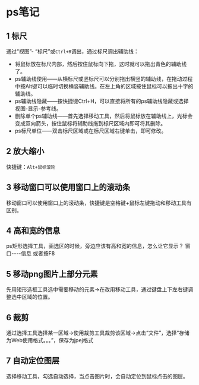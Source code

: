 # ps笔记

## 1 标尺

通过“视图”- “标尺”或`Ctrl+R`调出，通过标尺调出辅助线：
- 将鼠标放在标尺内部，然后按住鼠标向下拖，这时就可以拖出青色的辅助线了。
- ps辅助线使用——从横标尺或竖标尺可以分别拖出横竖的辅助线，在拖动过程中按Alt键可以临时切换横竖辅助线。在左上角的区域按住鼠标可以拖出十字的辅助线。
- ps辅助线隐藏——按快捷键Ctrl+H，可以直接将所有的ps辅助线隐藏或选择视图-显示-参考线。
- 删除单个ps辅助线——首先选择移动工具，然后将鼠标放在辅助线上，光标会变成双向箭头，按住鼠标将辅助线拖到标尺区域内即可将其删除。
- ps标尺单位——双击标尺区域或在标尺区域右键单击，即可修改。

## 2 放大缩小

快捷键：`Alt+鼠标滚轮`

## 3 移动窗口可以使用窗口上的滚动条

移动窗口可以使用窗口上的滚动条，快捷键是空格键+鼠标左键拖动和移动工具有区别。

## 4 高和宽的信息

ps矩形选择工具，画选区的时候，旁边应该有高和宽的信息，怎么让它显示？
窗口----信息 或者按F8

## 5 移动png图片上部分元素

先用矩形选框工具选中需要移动的元素→在改用移动工具，通过键盘上下左右键调整选中区域的位置。

## 6 裁剪

通过选择工具选择某一区域→使用裁剪工具裁剪该区域→点击“文件”，选择“存储为Web使用格式。。。”，保存为jpej格式

## 7 自动定位图层

选择移动工具，勾选自动选择，当点击图片时，会自动定位到鼠标点击的图层。

